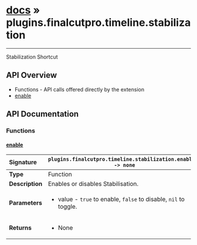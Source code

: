 # [docs](index.md) » plugins.finalcutpro.timeline.stabilization
---

Stabilization Shortcut

## API Overview
* Functions - API calls offered directly by the extension
 * [enable](#enable)

## API Documentation

### Functions

#### [enable](#enable)
| <span style="float: left;">**Signature**</span> | <span style="float: left;">`plugins.finalcutpro.timeline.stabilization.enable() -> none` </span>                                                          |
| -----------------------------------------------------|---------------------------------------------------------------------------------------------------------|
| **Type**                                             | Function |
| **Description**                                      | Enables or disables Stabilisation. |
| **Parameters**                                       | <ul><li>value - <code>true</code> to enable, <code>false</code> to disable, <code>nil</code> to toggle.</li></ul> |
| **Returns**                                          | <ul><li>None</li></ul> |

